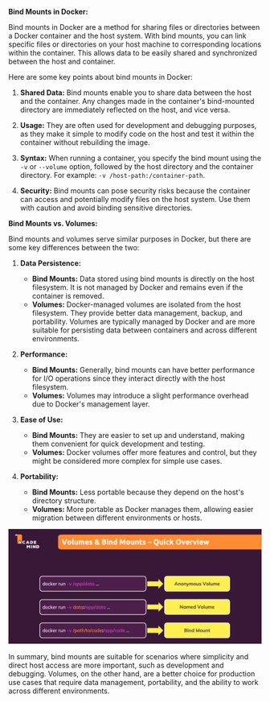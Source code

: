 **Bind Mounts in Docker:**

Bind mounts in Docker are a method for sharing files or directories between a Docker container and the host system. With bind mounts, you can link specific files or directories on your host machine to corresponding locations within the container. This allows data to be easily shared and synchronized between the host and container.

Here are some key points about bind mounts in Docker:

1. **Shared Data:** Bind mounts enable you to share data between the host and the container. Any changes made in the container's bind-mounted directory are immediately reflected on the host, and vice versa.

2. **Usage:** They are often used for development and debugging purposes, as they make it simple to modify code on the host and test it within the container without rebuilding the image.

3. **Syntax:** When running a container, you specify the bind mount using the `-v` or `--volume` option, followed by the host directory and the container directory. For example: `-v /host-path:/container-path`.

4. **Security:** Bind mounts can pose security risks because the container can access and potentially modify files on the host system. Use them with caution and avoid binding sensitive directories.

**Bind Mounts vs. Volumes:**

Bind mounts and volumes serve similar purposes in Docker, but there are some key differences between the two:

1. **Data Persistence:**
   - **Bind Mounts:** Data stored using bind mounts is directly on the host filesystem. It is not managed by Docker and remains even if the container is removed.
   - **Volumes:** Docker-managed volumes are isolated from the host filesystem. They provide better data management, backup, and portability. Volumes are typically managed by Docker and are more suitable for persisting data between containers and across different environments.

2. **Performance:**
   - **Bind Mounts:** Generally, bind mounts can have better performance for I/O operations since they interact directly with the host filesystem.
   - **Volumes:** Volumes may introduce a slight performance overhead due to Docker's management layer.

3. **Ease of Use:**
   - **Bind Mounts:** They are easier to set up and understand, making them convenient for quick development and testing.
   - **Volumes:** Docker volumes offer more features and control, but they might be considered more complex for simple use cases.

4. **Portability:**
   - **Bind Mounts:** Less portable because they depend on the host's directory structure.
   - **Volumes:** More portable as Docker manages them, allowing easier migration between different environments or hosts.

![](../imgs/1.png)

In summary, bind mounts are suitable for scenarios where simplicity and direct host access are more important, such as development and debugging. Volumes, on the other hand, are a better choice for production use cases that require data management, portability, and the ability to work across different environments.